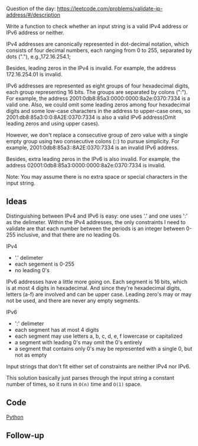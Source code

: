 Question of the day: https://leetcode.com/problems/validate-ip-address/#/description

Write a function to check whether an input string is a valid IPv4 address or IPv6 address or neither.

IPv4 addresses are canonically represented in dot-decimal notation, which consists of four decimal numbers, each ranging from 0 to 255, separated by dots ("."), e.g.,172.16.254.1;

Besides, leading zeros in the IPv4 is invalid. For example, the address 172.16.254.01 is invalid.

IPv6 addresses are represented as eight groups of four hexadecimal digits, each group representing 16 bits. The groups are separated by colons (":"). For example, the address 2001:0db8:85a3:0000:0000:8a2e:0370:7334 is a valid one. Also, we could omit some leading zeros among four hexadecimal digits and some low-case characters in the address to upper-case ones, so 2001:db8:85a3:0:0:8A2E:0370:7334 is also a valid IPv6 address(Omit leading zeros and using upper cases).

However, we don't replace a consecutive group of zero value with a single empty group using two consecutive colons (::) to pursue simplicity. For example, 2001:0db8:85a3::8A2E:0370:7334 is an invalid IPv6 address.

Besides, extra leading zeros in the IPv6 is also invalid. For example, the address 02001:0db8:85a3:0000:0000:8a2e:0370:7334 is invalid.

Note: You may assume there is no extra space or special characters in the input string.

## Ideas

Distinguishing between IPv4 and IPv6 is easy: one uses '.' and one uses ':' as
the delimeter. Within the IPv4 addresses, the only constraints I need to validate
are that each number between the periods is an integer between 0-255 inclusive,
and that there are no leading 0s.

IPv4  
* '.' delimeter  
* each segement is 0-255  
* no leading 0's  

IPv6 addresses have a little more going on. Each segment is 16 bits, which is
at most 4 digits in hexadecimal. And since they're hexadecimal digits,
letters (a-f) are involved and can be upper case. Leading zero's may or may
not be used, and there are never any empty segments.

IPv6  
* ':' delimeter  
* each segment has at most 4 digits  
* each segment may use letters a, b, c, d, e, f lowercase or capitalized  
* a segment with leading 0's may omit the 0's entirely  
* a segment that contains only 0's may be represented with a single 0, but not as empty  

Input strings that don't fit either set of constraints are neither IPv4 nor IPv6.

This solution basically just parses through the input string a constant number
of times, so it runs in `O(n)` time and `O(1)` space.

## Code

[Python](./validateIP.py)

## Follow-up



